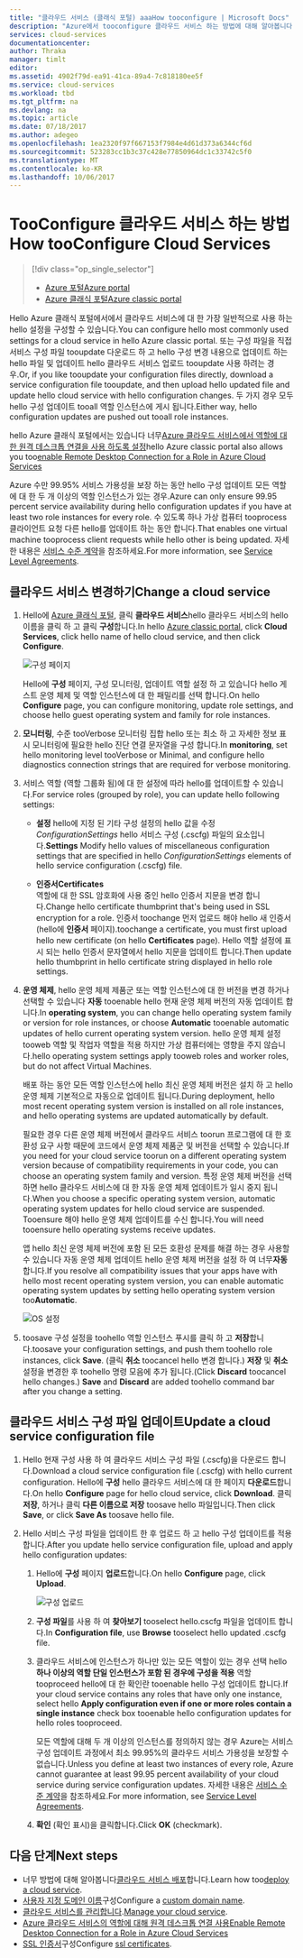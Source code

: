 ```yaml
---
title: "클라우드 서비스 (클래식 포털) aaaHow tooconfigure | Microsoft Docs"
description: "Azure에서 tooconfigure 클라우드 서비스 하는 방법에 대해 알아봅니다. Tooupdate hello 클라우드 서비스 구성 알아보고 원격 액세스 toorole 인스턴스를 구성 합니다."
services: cloud-services
documentationcenter: 
author: Thraka
manager: timlt
editor: 
ms.assetid: 4902f79d-ea91-41ca-89a4-7c818180ee5f
ms.service: cloud-services
ms.workload: tbd
ms.tgt_pltfrm: na
ms.devlang: na
ms.topic: article
ms.date: 07/18/2017
ms.author: adegeo
ms.openlocfilehash: 1ea2320f97f667153f7984e4d61d373a6344cf6d
ms.sourcegitcommit: 523283cc1b3c37c428e77850964dc1c33742c5f0
ms.translationtype: MT
ms.contentlocale: ko-KR
ms.lasthandoff: 10/06/2017
---
```

# <a name="how-tooconfigure-cloud-services"></a><span data-ttu-id="5d9c3-104">TooConfigure 클라우드 서비스 하는 방법</span><span class="sxs-lookup"><span data-stu-id="5d9c3-104">How tooConfigure Cloud Services</span></span>
> [!div class="op_single_selector"]
> * [<span data-ttu-id="5d9c3-105">Azure 포털</span><span class="sxs-lookup"><span data-stu-id="5d9c3-105">Azure portal</span></span>](cloud-services-how-to-configure-portal.md)
> * [<span data-ttu-id="5d9c3-106">Azure 클래식 포털</span><span class="sxs-lookup"><span data-stu-id="5d9c3-106">Azure classic portal</span></span>](cloud-services-how-to-configure.md)
> 
> 

<span data-ttu-id="5d9c3-107">Hello Azure 클래식 포털에서에서 클라우드 서비스에 대 한 가장 일반적으로 사용 하는 hello 설정을 구성할 수 있습니다.</span><span class="sxs-lookup"><span data-stu-id="5d9c3-107">You can configure hello most commonly used settings for a cloud service in hello Azure classic portal.</span></span> <span data-ttu-id="5d9c3-108">또는 구성 파일을 직접 서비스 구성 파일 tooupdate 다운로드 하 고 hello 구성 변경 내용으로 업데이트 하는 hello 파일 및 업데이트 hello 클라우드 서비스 업로드 tooupdate 사용 하려는 경우.</span><span class="sxs-lookup"><span data-stu-id="5d9c3-108">Or, if you like tooupdate your configuration files directly, download a service configuration file tooupdate, and then upload hello updated file and update hello cloud service with hello configuration changes.</span></span> <span data-ttu-id="5d9c3-109">두 가지 경우 모두 hello 구성 업데이트 tooall 역할 인스턴스에 게시 됩니다.</span><span class="sxs-lookup"><span data-stu-id="5d9c3-109">Either way, hello configuration updates are pushed out tooall role instances.</span></span>

<span data-ttu-id="5d9c3-110">hello Azure 클래식 포털에서는 있습니다 너무[Azure 클라우드 서비스에서 역할에 대 한 원격 데스크톱 연결을 사용 하도록 설정](cloud-services-role-enable-remote-desktop.md)</span><span class="sxs-lookup"><span data-stu-id="5d9c3-110">hello Azure classic portal also allows you too[enable Remote Desktop Connection for a Role in Azure Cloud Services](cloud-services-role-enable-remote-desktop.md)</span></span>

<span data-ttu-id="5d9c3-111">Azure 수만 99.95% 서비스 가용성을 보장 하는 동안 hello 구성 업데이트 모든 역할에 대 한 두 개 이상의 역할 인스턴스가 있는 경우.</span><span class="sxs-lookup"><span data-stu-id="5d9c3-111">Azure can only ensure 99.95 percent service availability during hello configuration updates if you have at least two role instances for every role.</span></span> <span data-ttu-id="5d9c3-112">수 있도록 하나 가상 컴퓨터 tooprocess 클라이언트 요청 다른 hello를 업데이트 하는 동안 합니다.</span><span class="sxs-lookup"><span data-stu-id="5d9c3-112">That enables one virtual machine tooprocess client requests while hello other is being updated.</span></span> <span data-ttu-id="5d9c3-113">자세한 내용은 [서비스 수준 계약](https://azure.microsoft.com/support/legal/sla/)을 참조하세요.</span><span class="sxs-lookup"><span data-stu-id="5d9c3-113">For more information, see [Service Level Agreements](https://azure.microsoft.com/support/legal/sla/).</span></span>

## <a name="change-a-cloud-service"></a><span data-ttu-id="5d9c3-114">클라우드 서비스 변경하기</span><span class="sxs-lookup"><span data-stu-id="5d9c3-114">Change a cloud service</span></span>
1. <span data-ttu-id="5d9c3-115">Hello에 [Azure 클래식 포털](http://manage.windowsazure.com/), 클릭 **클라우드 서비스**hello 클라우드 서비스의 hello 이름을 클릭 하 고 클릭 **구성**합니다.</span><span class="sxs-lookup"><span data-stu-id="5d9c3-115">In hello [Azure classic portal](http://manage.windowsazure.com/), click **Cloud Services**, click hello name of hello cloud service, and then click **Configure**.</span></span>
   
    ![구성 페이지](./media/cloud-services-how-to-configure/CloudServices_ConfigurePage1.png)
   
    <span data-ttu-id="5d9c3-117">Hello에 **구성** 페이지, 구성 모니터링, 업데이트 역할 설정 하 고 있습니다 hello 게스트 운영 체제 및 역할 인스턴스에 대 한 패밀리를 선택 합니다.</span><span class="sxs-lookup"><span data-stu-id="5d9c3-117">On hello **Configure** page, you can configure monitoring, update role settings, and choose hello guest operating system and family for role instances.</span></span> 
2. <span data-ttu-id="5d9c3-118">**모니터링**, 수준 tooVerbose 모니터링 집합 hello 또는 최소 하 고 자세한 정보 표시 모니터링에 필요한 hello 진단 연결 문자열을 구성 합니다.</span><span class="sxs-lookup"><span data-stu-id="5d9c3-118">In **monitoring**, set hello monitoring level tooVerbose or Minimal, and configure hello diagnostics connection strings that are required for verbose monitoring.</span></span>
3. <span data-ttu-id="5d9c3-119">서비스 역할 (역할 그룹화 됨)에 대 한 설정에 따라 hello를 업데이트할 수 있습니다.</span><span class="sxs-lookup"><span data-stu-id="5d9c3-119">For service roles (grouped by role), you can update hello following settings:</span></span>
   
    * <span data-ttu-id="5d9c3-120">**설정** hello에 지정 된 기타 구성 설정의 hello 값을 수정 *ConfigurationSettings* hello 서비스 구성 (.cscfg) 파일의 요소입니다.</span><span class="sxs-lookup"><span data-stu-id="5d9c3-120">**Settings** Modify hello values of miscellaneous configuration settings that are specified in hello *ConfigurationSettings* elements of hello service configuration (.cscfg) file.</span></span>

    * <span data-ttu-id="5d9c3-121">**인증서**</span><span class="sxs-lookup"><span data-stu-id="5d9c3-121">**Certificates**</span></span>  
        <span data-ttu-id="5d9c3-122">역할에 대 한 SSL 암호화에 사용 중인 hello 인증서 지문을 변경 합니다.</span><span class="sxs-lookup"><span data-stu-id="5d9c3-122">Change hello certificate thumbprint that's being used in SSL encryption for a role.</span></span> <span data-ttu-id="5d9c3-123">인증서 toochange 먼저 업로드 해야 hello 새 인증서 (hello에 **인증서** 페이지).</span><span class="sxs-lookup"><span data-stu-id="5d9c3-123">toochange a certificate, you must first upload hello new certificate (on hello **Certificates** page).</span></span> <span data-ttu-id="5d9c3-124">Hello 역할 설정에 표시 되는 hello 인증서 문자열에서 hello 지문을 업데이트 합니다.</span><span class="sxs-lookup"><span data-stu-id="5d9c3-124">Then update hello thumbprint in hello certificate string displayed in hello role settings.</span></span>
4. <span data-ttu-id="5d9c3-125">**운영 체제**, hello 운영 체제 제품군 또는 역할 인스턴스에 대 한 버전을 변경 하거나 선택할 수 있습니다 **자동** tooenable hello 현재 운영 체제 버전의 자동 업데이트 합니다.</span><span class="sxs-lookup"><span data-stu-id="5d9c3-125">In **operating system**, you can change hello operating system family or version for role instances, or choose **Automatic** tooenable automatic updates of hello current operating system version.</span></span> <span data-ttu-id="5d9c3-126">hello 운영 체제 설정 tooweb 역할 및 작업자 역할을 적용 하지만 가상 컴퓨터에는 영향을 주지 않습니다.</span><span class="sxs-lookup"><span data-stu-id="5d9c3-126">hello operating system settings apply tooweb roles and worker roles, but do not affect Virtual Machines.</span></span>
   
    <span data-ttu-id="5d9c3-127">배포 하는 동안 모든 역할 인스턴스에 hello 최신 운영 체제 버전은 설치 하 고 hello 운영 체제 기본적으로 자동으로 업데이트 됩니다.</span><span class="sxs-lookup"><span data-stu-id="5d9c3-127">During deployment, hello most recent operating system version is installed on all role instances, and hello operating systems are updated automatically by default.</span></span> 
   
    <span data-ttu-id="5d9c3-128">필요한 경우 다른 운영 체제 버전에서 클라우드 서비스 toorun 프로그램에 대 한 호환성 요구 사항 때문에 코드에서 운영 체제 제품군 및 버전을 선택할 수 있습니다.</span><span class="sxs-lookup"><span data-stu-id="5d9c3-128">If you need for your cloud service toorun on a different operating system version because of compatibility requirements in your code, you can choose an operating system family and version.</span></span> <span data-ttu-id="5d9c3-129">특정 운영 체제 버전을 선택 하면 hello 클라우드 서비스에 대 한 자동 운영 체제 업데이트가 일시 중지 됩니다.</span><span class="sxs-lookup"><span data-stu-id="5d9c3-129">When you choose a specific operating system version, automatic operating system updates for hello cloud service are suspended.</span></span> <span data-ttu-id="5d9c3-130">Tooensure 해야 hello 운영 체제 업데이트를 수신 합니다.</span><span class="sxs-lookup"><span data-stu-id="5d9c3-130">You will need tooensure hello operating systems receive updates.</span></span>
   
    <span data-ttu-id="5d9c3-131">앱 hello 최신 운영 체제 버전에 포함 된 모든 호환성 문제를 해결 하는 경우 사용할 수 있습니다 자동 운영 체제 업데이트 hello 운영 체제 버전을 설정 하 여 너무**자동**합니다.</span><span class="sxs-lookup"><span data-stu-id="5d9c3-131">If you resolve all compatibility issues that your apps have with hello most recent operating system version, you can enable automatic operating system updates by setting hello operating system version too**Automatic**.</span></span> 
   
    ![OS 설정](./media/cloud-services-how-to-configure/CloudServices_ConfigurePage_OSSettings.png)
5. <span data-ttu-id="5d9c3-133">toosave 구성 설정을 toohello 역할 인스턴스 푸시를 클릭 하 고 **저장**합니다.</span><span class="sxs-lookup"><span data-stu-id="5d9c3-133">toosave your configuration settings, and push them toohello role instances, click **Save**.</span></span> <span data-ttu-id="5d9c3-134">(클릭 **취소** toocancel hello 변경 합니다.) **저장** 및 **취소** 설정을 변경한 후 toohello 명령 모음에 추가 됩니다.</span><span class="sxs-lookup"><span data-stu-id="5d9c3-134">(Click **Discard** toocancel hello changes.) **Save** and **Discard** are added toohello command bar after you change a setting.</span></span>

## <a name="update-a-cloud-service-configuration-file"></a><span data-ttu-id="5d9c3-135">클라우드 서비스 구성 파일 업데이트</span><span class="sxs-lookup"><span data-stu-id="5d9c3-135">Update a cloud service configuration file</span></span>
1. <span data-ttu-id="5d9c3-136">Hello 현재 구성 사용 하 여 클라우드 서비스 구성 파일 (.cscfg)을 다운로드 합니다.</span><span class="sxs-lookup"><span data-stu-id="5d9c3-136">Download a cloud service configuration file (.cscfg) with hello current configuration.</span></span> <span data-ttu-id="5d9c3-137">Hello에 **구성** hello 클라우드 서비스에 대 한 페이지 **다운로드**합니다.</span><span class="sxs-lookup"><span data-stu-id="5d9c3-137">On hello **Configure** page for hello cloud service, click **Download**.</span></span> <span data-ttu-id="5d9c3-138">클릭 **저장**, 하거나 클릭 **다른 이름으로 저장** toosave hello 파일입니다.</span><span class="sxs-lookup"><span data-stu-id="5d9c3-138">Then click **Save**, or click **Save As** toosave hello file.</span></span>
2. <span data-ttu-id="5d9c3-139">Hello 서비스 구성 파일을 업데이트 한 후 업로드 하 고 hello 구성 업데이트를 적용 합니다.</span><span class="sxs-lookup"><span data-stu-id="5d9c3-139">After you update hello service configuration file, upload and apply hello configuration updates:</span></span>
   
   1. <span data-ttu-id="5d9c3-140">Hello에 **구성** 페이지 **업로드**합니다.</span><span class="sxs-lookup"><span data-stu-id="5d9c3-140">On hello **Configure** page, click **Upload**.</span></span>
      
       ![구성 업로드](./media/cloud-services-how-to-configure/CloudServices_UploadConfigFile.png)
   2. <span data-ttu-id="5d9c3-142">**구성 파일**를 사용 하 여 **찾아보기** tooselect hello.cscfg 파일을 업데이트 합니다.</span><span class="sxs-lookup"><span data-stu-id="5d9c3-142">In **Configuration file**, use **Browse** tooselect hello updated .cscfg file.</span></span>
   3. <span data-ttu-id="5d9c3-143">클라우드 서비스에 인스턴스가 하나만 있는 모든 역할이 있는 경우 선택 hello **하나 이상의 역할 단일 인스턴스가 포함 된 경우에 구성을 적용** 역할 tooproceed hello에 대 한 확인란 tooenable hello 구성 업데이트 합니다.</span><span class="sxs-lookup"><span data-stu-id="5d9c3-143">If your cloud service contains any roles that have only one instance, select hello **Apply configuration even if one or more roles contain a single instance** check box tooenable hello configuration updates for hello roles tooproceed.</span></span>
      
       <span data-ttu-id="5d9c3-144">모든 역할에 대해 두 개 이상의 인스턴스를 정의하지 않는 경우 Azure는 서비스 구성 업데이트 과정에서 최소 99.95%의 클라우드 서비스 가용성을 보장할 수 없습니다.</span><span class="sxs-lookup"><span data-stu-id="5d9c3-144">Unless you define at least two instances of every role, Azure cannot guarantee at least 99.95 percent availability of your cloud service during service configuration updates.</span></span> <span data-ttu-id="5d9c3-145">자세한 내용은 [서비스 수준 계약](https://azure.microsoft.com/support/legal/sla/)을 참조하세요.</span><span class="sxs-lookup"><span data-stu-id="5d9c3-145">For more information, see [Service Level Agreements](https://azure.microsoft.com/support/legal/sla/).</span></span>
   4. <span data-ttu-id="5d9c3-146">**확인** (확인 표시)을 클릭합니다.</span><span class="sxs-lookup"><span data-stu-id="5d9c3-146">Click **OK** (checkmark).</span></span> 

## <a name="next-steps"></a><span data-ttu-id="5d9c3-147">다음 단계</span><span class="sxs-lookup"><span data-stu-id="5d9c3-147">Next steps</span></span>
* <span data-ttu-id="5d9c3-148">너무 방법에 대해 알아봅니다[클라우드 서비스 배포](cloud-services-how-to-create-deploy.md)합니다.</span><span class="sxs-lookup"><span data-stu-id="5d9c3-148">Learn how too[deploy a cloud service](cloud-services-how-to-create-deploy.md).</span></span>
* <span data-ttu-id="5d9c3-149">[사용자 지정 도메인 이름](cloud-services-custom-domain-name.md)구성</span><span class="sxs-lookup"><span data-stu-id="5d9c3-149">Configure a [custom domain name](cloud-services-custom-domain-name.md).</span></span>
* <span data-ttu-id="5d9c3-150">[클라우드 서비스를 관리합니다](cloud-services-how-to-manage.md).</span><span class="sxs-lookup"><span data-stu-id="5d9c3-150">[Manage your cloud service](cloud-services-how-to-manage.md).</span></span>
* [<span data-ttu-id="5d9c3-151">Azure 클라우드 서비스의 역할에 대해 원격 데스크톱 연결 사용</span><span class="sxs-lookup"><span data-stu-id="5d9c3-151">Enable Remote Desktop Connection for a Role in Azure Cloud Services</span></span>](cloud-services-role-enable-remote-desktop.md)
* <span data-ttu-id="5d9c3-152">[SSL 인증서](cloud-services-configure-ssl-certificate.md)구성</span><span class="sxs-lookup"><span data-stu-id="5d9c3-152">Configure [ssl certificates](cloud-services-configure-ssl-certificate.md).</span></span>

